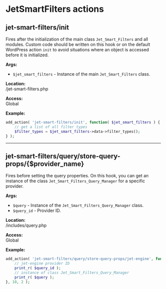 # JetSmartFilters actions

## jet-smart-filters/init

Fires after the initialization of the main class `Jet_Smart_Filters` and all modules. Custom code should be written on this hook or on the default WordPress action `init` to avoid situations where an object is accessed before it is initialized.

**Args:**

- `$jet_smart_filters` - Instance of the main `Jet_Smart_Filters` class.

**Location:**  
/jet-smart-filters.php

**Access:**  
Global

**Example:**

```php
add_action( 'jet-smart-filters/init', function( $jet_smart_filters ) {
    // get a list of all filter types
    $filter_types = $jet_smart_filters->data->filter_types();
} );
```

---

## jet-smart-filters/query/store-query-props/{$provider_name}

Fires before setting the query properties. On this hook, you can get an instance of the class `Jet_Smart_Filters_Query_Manager` for a specific provider.

**Args:**

- `$query` - Instance of the `Jet_Smart_Filters_Query_Manager` class.
- `$query_id` - Provider ID.

**Location:**  
/includes/query.php

**Access:**  
Global

**Example:**

```php
add_action( 'jet-smart-filters/query/store-query-props/jet-engine', function( $query, $query_id ) {
    // jet-engine provider ID
    print_r( $query_id );
    // instance of class Jet_Smart_Filters_Query_Manager
    print_r( $query );
}, 10, 2 );
```
